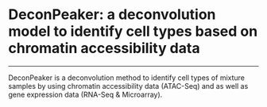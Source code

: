 # DeconPeaker: a deconvolution model to identify cell types based on chromatin accessibility data
---
DeconPeaker is a deconvolution method to identify cell types of mixture samples by using chromatin accessibility data (ATAC-Seq) and as well as gene expression data (RNA-Seq & Microarray).

